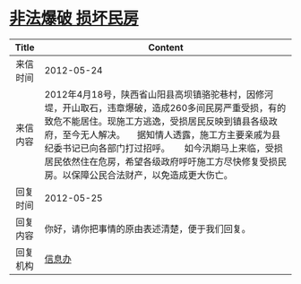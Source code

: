 # <a href="http://www.shangluo.gov.cn/zmhd/ldxxxx.jsp?urltype=leadermail.LeaderMailContentUrl&wbtreeid=1112&leadermailid=1212">非法爆破  损坏民房</a>
| Title |                                                                                             Content                                                                                             |
|:-----:|-------------------------------------------------------------------------------------------------------------------------------------------------------------------------------------------------|
| 来信时间  | 2012-05-24                                                                                                                                                                                      |
| 来信内容  | 2012年4月18号，陕西省山阳县高坝镇骆驼巷村，因修河堤，开山取石，违章爆破，造成260多间民房严重受损，有的致危不能居住。现施工方逃逸，受损居民反映到镇县各级政府，至今无人解决。     据知情人透露，施工方主要亲戚为县纪委书记已向各部门打过招呼。      如今汛期马上来临，受损居民依然住在危房，希望各级政府呼吁施工方尽快修复受损民房。以保障公民合法财产，以免造成更大伤亡。 |
| 回复时间  | 2012-05-25                                                                                                                                                                                      |
| 回复内容  | 你好，请你把事情的原由表述清楚，便于我们回复。                                                                                                                                                                         |
| 回复机构  | <a href="../../categories/agencies/信息办.md">信息办</a>                                                                                                                                              |